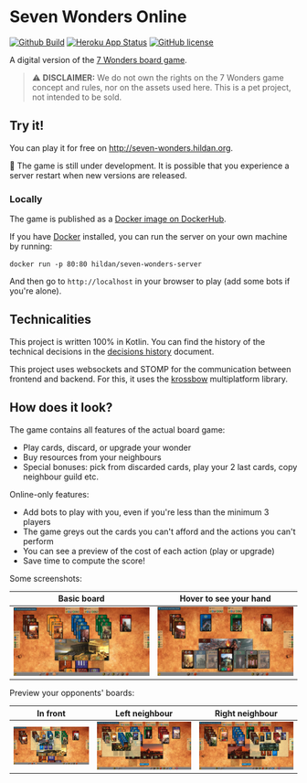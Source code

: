 # Seven Wonders Online

[![Github Build](https://img.shields.io/github/workflow/status/joffrey-bion/seven-wonders/ci-cd?label=build&logo=github)](https://github.com/joffrey-bion/seven-wonders/actions?query=workflow%3A%22ci-cd%22)
[![Heroku App Status](http://heroku-shields.herokuapp.com/seven-wonders-online)](https://seven-wonders-online.herokuapp.com)
[![GitHub license](https://img.shields.io/badge/license-MIT-blue.svg)](https://github.com/joffrey-bion/seven-wonders/blob/master/LICENSE)

A digital version of the [7 Wonders board game](https://en.wikipedia.org/wiki/7_Wonders_(board_game)).

> :warning: **DISCLAIMER:** We do not own the rights on the 7 Wonders game concept and rules, 
> nor on the assets used here. This is a pet project, not intended to be sold.

## Try it!

You can play it for free on http://seven-wonders.hildan.org.

:construction: The game is still under development.
It is possible that you experience a server restart when new versions are released.

### Locally

The game is published as a [Docker image on DockerHub](https://hub.docker.com/r/hildan/seven-wonders-server).

If you have [Docker](https://www.docker.com/) installed, you can run the server on your own machine by running:

```
docker run -p 80:80 hildan/seven-wonders-server
```

And then go to `http://localhost` in your browser to play (add some bots if you're alone).

## Technicalities

This project is written 100% in Kotlin. You can find the history of the technical decisions in the
[decisions history](doc/decisions_history.md) document.

This project uses websockets and STOMP for the communication between frontend and backend.
For this, it uses the [krossbow](https://github.com/joffrey-bion/krossbow) multiplatform library.

## How does it look?

The game contains all features of the actual board game:

- Play cards, discard, or upgrade your wonder
- Buy resources from your neighbours
- Special bonuses: pick from discarded cards, play your 2 last cards, copy neighbour guild etc.

Online-only features:

- Add bots to play with you, even if you're less than the minimum 3 players
- The game greys out the cards you can't afford and the actions you can't perform
- You can see a preview of the cost of each action (play or upgrade)
- Save time to compute the score!

Some screenshots:

| Basic board | Hover to see your hand|
| --- | --- |
| ![Basic board](doc/screenshots/basic-board.png?s=250) | ![Hand hover](doc/screenshots/hand-hover2.png) |

Preview your opponents' boards:

| In front | Left neighbour | Right neighbour |
| --- | --- | --- |
| ![Board preview 1](doc/screenshots/neighbour-preview1.png?s=300) | ![Board preview 2](doc/screenshots/neighbour-preview2.png?s=200) | ![Board preview 3](doc/screenshots/neighbour-preview3.png) |
